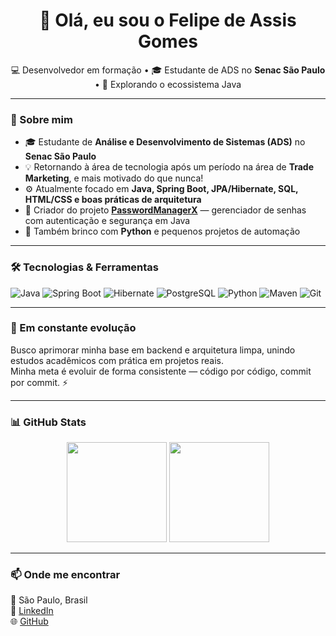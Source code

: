 <h1 align="center">👋 Olá, eu sou o Felipe de Assis Gomes</h1>

<p align="center">
  💻 Desenvolvedor em formação • 🎓 Estudante de ADS no <b>Senac São Paulo</b> • 🚀 Explorando o ecossistema Java
</p>

---

### 🧠 Sobre mim
- 🎓 Estudante de **Análise e Desenvolvimento de Sistemas (ADS)** no **Senac São Paulo**  
- 💡 Retornando à área de tecnologia após um período na área de **Trade Marketing**, e mais motivado do que nunca!  
- ⚙️ Atualmente focado em **Java, Spring Boot, JPA/Hibernate, SQL, HTML/CSS e boas práticas de arquitetura**  
- 🧩 Criador do projeto **[PasswordManagerX](https://github.com/01lfelipe/PasswordManagerX)** — gerenciador de senhas com autenticação e segurança em Java  
- 🐍 Também brinco com **Python** e pequenos projetos de automação  

---

### 🛠️ Tecnologias & Ferramentas
![Java](https://img.shields.io/badge/Java-21-red?logo=openjdk)
![Spring Boot](https://img.shields.io/badge/Spring%20Boot-3.x-brightgreen?logo=springboot)
![Hibernate](https://img.shields.io/badge/Hibernate-ORM-blue?logo=hibernate)
![PostgreSQL](https://img.shields.io/badge/PostgreSQL-DB-blue?logo=postgresql)
![Python](https://img.shields.io/badge/Python-3.x-yellow?logo=python)
![Maven](https://img.shields.io/badge/Maven-Build-orange?logo=apachemaven)
![Git](https://img.shields.io/badge/Git-VersionControl-black?logo=git)

---

### 🌱 Em constante evolução
Busco aprimorar minha base em backend e arquitetura limpa, unindo estudos acadêmicos com prática em projetos reais.  
Minha meta é evoluir de forma consistente — código por código, commit por commit. ⚡

---

### 📊 GitHub Stats
<p align="center">
  <img src="https://github-readme-stats.vercel.app/api?username=01lfelipe&show_icons=true&theme=tokyonight" height="160em" />
  <img src="https://github-readme-stats.vercel.app/api/top-langs/?username=01lfelipe&layout=compact&theme=tokyonight" height="160em" />
</p>

---

### 📫 Onde me encontrar
📍 São Paulo, Brasil  
💼 [LinkedIn](https://www.linkedin.com/in/011felipe/)  
🌐 [GitHub](https://github.com/01lfelipe)


